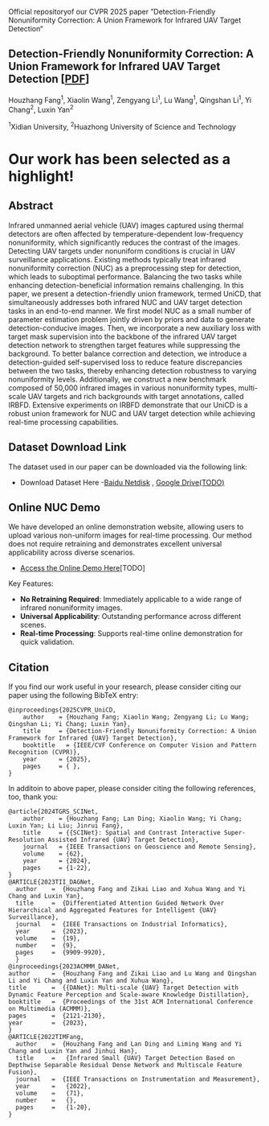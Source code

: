 Official repositoryof our CVPR 2025 paper ”Detection-Friendly Nonuniformity Correction: A Union Framework for Infrared UAV Target Detection“

## Detection-Friendly Nonuniformity Correction: A Union Framework for Infrared UAV Target Detection [[PDF](https://cvpr.thecvf.com/virtual/2025/poster/32647)]


Houzhang Fang<sup>1</sup>, Xiaolin Wang<sup>1</sup>, Zengyang Li<sup>1</sup>, Lu Wang<sup>1</sup>, Qingshan Li<sup>1</sup>, Yi Chang<sup>2</sup>, Luxin Yan<sup>2</sup>
  
<sup>1</sup>Xidian University,  <sup>2</sup>Huazhong University of Science and Technology

# Our work has been selected as a highlight!

## Abstract

Infrared unmanned aerial vehicle (UAV) images captured using thermal detectors are often affected by temperature-dependent low-frequency nonuniformity, which significantly reduces the contrast of the images. Detecting UAV targets under nonuniform conditions is crucial in UAV surveillance applications. Existing methods typically treat infrared nonuniformity correction (NUC) as a preprocessing step for detection, which leads to suboptimal performance. Balancing the two tasks while enhancing detection-beneficial information remains challenging. In this paper, we present a detection-friendly union framework, termed UniCD, that simultaneously addresses both infrared NUC and UAV target detection tasks in an end-to-end manner. We first model NUC as a small number of parameter estimation problem jointly driven by priors and data to generate detection-conducive images. Then, we incorporate a new auxiliary loss with target mask supervision into the backbone of the infrared UAV target detection network to strengthen target features while suppressing the background. To better balance correction and detection, we introduce a detection-guided self-supervised loss to reduce feature discrepancies between the two tasks, thereby enhancing detection robustness to varying nonuniformity levels. Additionally, we construct a new benchmark composed of 50,000 infrared images in various nonuniformity types, multi-scale UAV targets and rich backgrounds with target annotations, called IRBFD. Extensive experiments on IRBFD demonstrate that our UniCD is a robust union framework for NUC and UAV target detection while achieving real-time processing capabilities.



## Dataset Download Link

The dataset used in our paper can be downloaded via the following link:

- Download Dataset Here -[Baidu Netdisk](<https://pan.baidu.com/s/1cgzAo8ZLIqplCV5tCIOldw?pwd=ujdm >) ,  [Google Drive(TODO)](<>)

## Online NUC Demo

We have developed an online demonstration website, allowing users to upload various non-uniform images for real-time processing. Our method does not require retraining and demonstrates excellent universal applicability across diverse scenarios.

- [Access the Online Demo Here](<>)[TODO]

Key Features:

- **No Retraining Required**: Immediately applicable to a wide range of infrared nonuniformity images.
- **Universal Applicability**: Outstanding performance across different  scenes.
- **Real-time Processing**: Supports real-time online demonstration for quick validation.

## Citation
If you find our work useful in your research, please consider citing our paper using the following BibTeX entry:
```
@inproceedings{2025CVPR_UniCD,
    author    = {Houzhang Fang; Xiaolin Wang; Zengyang Li; Lu Wang; Qingshan Li; Yi Chang; Luxin Yan},
    title     = {Detection-Friendly Nonuniformity Correction: A Union Framework for Infrared {UAV} Target Detection},
    booktitle   = {IEEE/CVF Conference on Computer Vision and Pattern Recognition (CVPR)},
    year      = {2025},
    pages     = { },
}
```

In additoin to above paper, please consider citing the following references, too, thank you:
```
@article{2024TGRS_SCINet,
    author    = {Houzhang Fang; Lan Ding; Xiaolin Wang; Yi Chang; Luxin Yan; Li Liu; Jinrui Fang},
    title     = {{SCINet}: Spatial and Contrast Interactive Super-Resolution Assisted Infrared {UAV} Target Detection},
    journal   = {IEEE Transactions on Geoscience and Remote Sensing},
    volume    = {62},
    year      = {2024},
    pages     = {1-22},
}
@ARTICLE{2023TII_DAGNet,
  author    =  {Houzhang Fang and Zikai Liao and Xuhua Wang and Yi Chang and Luxin Yan},
  title     =  {Differentiated Attention Guided Network Over Hierarchical and Aggregated Features for Intelligent {UAV} Surveillance},
  journal   =  {IEEE Transactions on Industrial Informatics}, 
  year      =  {2023},
  volume    =  {19},
  number    =  {9},
  pages     =  {9909-9920},
  }
@inproceedings{2023ACMMM_DANet,
author      =  {Houzhang Fang and Zikai Liao and Lu Wang and Qingshan Li and Yi Chang and Luxin Yan and Xuhua Wang},
title       =  {{DANet}: Multi-scale {UAV} Target Detection with Dynamic Feature Perception and Scale-aware Knowledge Distillation},
booktitle   =  {Proceedings of the 31st ACM International Conference on Multimedia (ACMMM)},
pages       =  {2121-2130},
year        =  {2023},
}
@ARTICLE{2022TIMFang,
  author    =  {Houzhang Fang and Lan Ding and Liming Wang and Yi Chang and Luxin Yan and Jinhui Han},
  title     =   {Infrared Small {UAV} Target Detection Based on Depthwise Separable Residual Dense Network and Multiscale Feature Fusion},
  journal   =  {IEEE Transactions on Instrumentation and Measurement}, 
  year      =   {2022},
  volume    =   {71},
  number    =   {},
  pages     =   {1-20},
}
```




